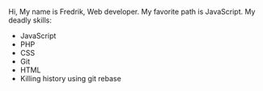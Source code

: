 Hi, My name is Fredrik, Web developer.
My favorite path is JavaScript.
My deadly skills:
* JavaScript
* PHP
* CSS
* Git
* HTML
* Killing history using git rebase
